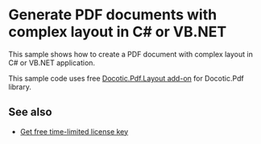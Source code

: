 # Generate PDF documents with complex layout in C# or VB.NET
This sample shows how to create a PDF document with complex layout in C# or VB.NET application.

This sample code uses free [Docotic.Pdf.Layout add-on](https://www.nuget.org/packages/BitMiracle.Docotic.Pdf.Layout/) for Docotic.Pdf library.

## See also
* [Get free time-limited license key](https://bitmiracle.com/pdf-library/download-pdf-library.aspx)